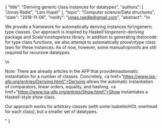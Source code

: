 {
    "title": "Deriving generic class instances for datatypes",
    "authors": [
        "Jonas Rädle",
        "Lars Hupel"
    ],
    "topic": "Computer science/Data structures",
    "date": "2018-11-06",
    "notify": "jonas.raedle@gmail.com",
    "abstract": "\n<p>We provide a framework for automatically deriving instances for\ngeneric type classes. Our approach is inspired by Haskell's\n<i>generic-deriving</i> package and Scala's\n<i>shapeless</i> library.  In addition to generating the\ncode for type class functions, we also attempt to automatically prove\ntype class laws for these instances. As of now, however, some manual\nproofs are still required for recursive datatypes.</p>\n<p>Note: There are already articles in the AFP that provide\nautomatic instantiation for a number of classes. Concretely, <a href=\"https://www.isa-afp.org/entries/Deriving.html\">Deriving</a> allows the automatic instantiation of comparators, linear orders, equality, and hashing. <a href=\"https://www.isa-afp.org/entries/Show.html\">Show</a> instantiates a Haskell-style <i>show</i> class.</p><p>Our approach works for arbitrary classes (with some Isabelle/HOL overhead for each class), but a smaller set of datatypes.</p>"
}